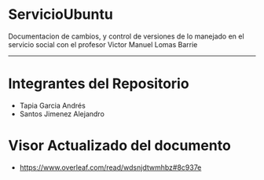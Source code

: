 # ServicioUbuntu
Documentacion de cambios, y control de versiones de lo manejado en el servicio social con el profesor Victor Manuel Lomas Barrie

---

# Integrantes del Repositorio

 - Tapia Garcia Andrés
 - Santos Jimenez Alejandro

# Visor Actualizado del documento

 - https://www.overleaf.com/read/wdsnjdtwmhbz#8c937e

